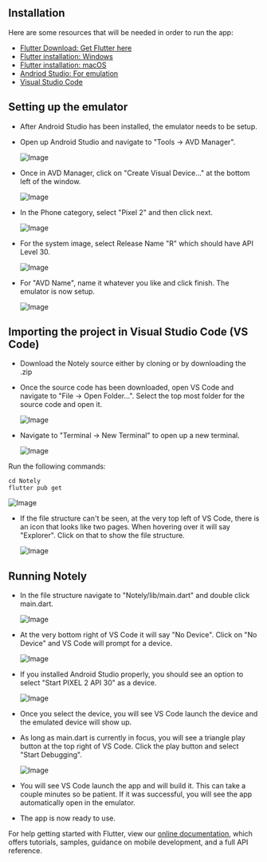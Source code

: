 ## Installation

Here are some resources that will be needed in order to run the app:

- [Flutter Download: Get Flutter here](https://flutter.dev/docs/get-started/install)
- [Flutter installation: Windows](https://flutter.dev/docs/get-started/install/windows)
- [Flutter installation: macOS](https://flutter.dev/docs/get-started/install/macos)
- [Andriod Studio: For emulation](https://developer.android.com/studio)
- [Visual Studio Code](https://code.visualstudio.com/)

## Setting up the emulator

- After Android Studio has been installed, the emulator needs to be setup.

- Open up Android Studio and navigate to "Tools -> AVD Manager".

  ![Image](https://github.com/WSU-4110/Notely/blob/master/Notely/pictures/toolsAVD.png)

- Once in AVD Manager, click on "Create Visual Device..." at the bottom left of the window.

  ![Image](https://github.com/WSU-4110/Notely/blob/master/Notely/pictures/createVirtualDevice.PNG)

- In the Phone category, select "Pixel 2" and then click next.

  ![Image](https://github.com/WSU-4110/Notely/blob/master/Notely/pictures/selectDevice.PNG)

- For the system image, select Release Name "R" which should have API Level 30.

  ![Image](https://github.com/WSU-4110/Notely/blob/master/Notely/pictures/systemImage.PNG)

- For "AVD Name", name it whatever you like and click finish. The emulator is now setup.

  ![Image](https://github.com/WSU-4110/Notely/blob/master/Notely/pictures/finishAVD.PNG)

## Importing the project in Visual Studio Code (VS Code)

- Download the Notely source either by cloning or by downloading the .zip

- Once the source code has been downloaded, open VS Code and navigate to "File -> Open Folder...". Select the top most folder for the source code and open it.

  ![Image](https://github.com/WSU-4110/Notely/blob/master/Notely/pictures/vsCodeSelectFolder.png)

- Navigate to "Terminal -> New Terminal" to open up a new terminal.

  ![Image](https://github.com/WSU-4110/Notely/blob/master/Notely/pictures/newTerminal.png)

Run the following commands:
```
cd Notely
flutter pub get
```

![Image](https://github.com/WSU-4110/Notely/blob/master/Notely/pictures/commands.PNG)

- If the file structure can't be seen, at the very top left of VS Code, there is an icon that looks like two pages. When hovering over it will say "Explorer". Click on that to show the file structure.

  ![Image](https://github.com/WSU-4110/Notely/blob/master/Notely/pictures/showFiles.PNG)

## Running Notely

- In the file structure navigate to "Notely/lib/main.dart" and double click main.dart.

  ![Image](https://github.com/WSU-4110/Notely/blob/master/Notely/pictures/selectMain.PNG)

- At the very bottom right of VS Code it will say "No Device". Click on "No Device" and VS Code will prompt for a device.

  ![Image](https://github.com/WSU-4110/Notely/blob/master/Notely/pictures/NoDevice.PNG)

- If you installed Android Studio properly, you should see an option to select "Start PIXEL 2 API 30" as a device.

  ![Image](https://github.com/WSU-4110/Notely/blob/master/Notely/pictures/vsCodeDevice.png)

- Once you select the device, you will see VS Code launch the device and the emulated device will show up.

- As long as main.dart is currently in focus, you will see a triangle play button at the top right of VS Code. Click the play button and select "Start Debugging".

  ![Image](https://github.com/WSU-4110/Notely/blob/master/Notely/pictures/playButton.png)

- You will see VS Code launch the app and will build it. This can take a couple minutes so be patient. If it was successful, you will see the app automatically open in the emulator.

- The app is now ready to use. 


For help getting started with Flutter, view our
[online documentation](https://flutter.dev/docs), which offers tutorials,
samples, guidance on mobile development, and a full API reference.
